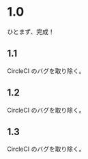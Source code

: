 # 1.0
ひとまず、完成！

## 1.1

CircleCI のバグを取り除く。

## 1.2

CircleCI のバグを取り除く。

## 1.3

CircleCI のバグを取り除く。

